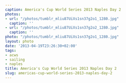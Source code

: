 ```yaml
---
caption: America's Cup World Series 2013 Naples Day 2
photos:
- url: "/photos/tumblr_mliu87UiXs1sn37g2o1_1280.jpg"
  caption: ''
- url: "/photos/tumblr_mliu87UiXs1sn37g2o2_1280.jpg"
  caption: ''
photo: "/photos/tumblr_mliu87UiXs1sn37g2o1_1280.jpg"
layout: photo
date: '2013-04-19T23:26:30+02:00'
tags:
- acws
- sailing
- naples
title: America's Cup World Series 2013 Naples Day 2
slug: americas-cup-world-series-2013-naples-day-2
---
```

